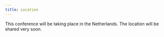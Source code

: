 ```yaml
---
title: Location
---
```


This conference will be taking place in the Netherlands.
The location will be shared very soon.

